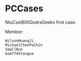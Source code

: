 PCCases
=======

NtuCsieB00QudraGeeks first case.

Member:
	
	WilsonHuangJi
	MichaelChenPuChin
	SmallBun
	Gom7745tongue
